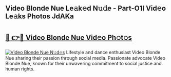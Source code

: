 ## Video Blonde Nue Le𝚊k𝚎d N𝚞𝚍e - Part-O1l Vid𝚎o Le𝚊ks Photos JdAKa

# <h2><a href="http://fba9lk7.evod.top/?m=Video+Blonde+Nue">🔗 👉🔴 Video Blonde Nue Vid𝚎o Ph𝚘t𝚘s</a></h2>

[![Video Blonde Nue N𝚞d𝚎s](https://i.imgur.com/8V9OHl7.gif)](http://fba9lk7.evod.top/?m=Video+Blonde+Nue)
Lifestyle and dance enthusiast Video Blonde Nue sharing their passion through social media. Passionate advocate Video Blonde Nue, known for their unwavering commitment to social justice and human rights. 

